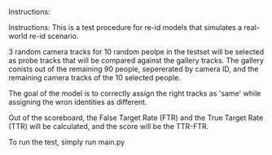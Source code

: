 Instructions:

Instructions: This is a test procedure for re-id models that simulates a real-world re-id scenario.

3 random camera tracks for 10 random peolpe in the testset will be selected as probe tracks that will be compared against the gallery tracks. The gallery conists out of the remaining 90 people, sepererated by camera ID, and the remaining camera tracks of the 10 selected people.

The goal of the model is to correctly assign the right tracks as 'same' while assigning the wron identities as different.

Out of the scoreboard, the False Target Rate (FTR) and the True Target Rate (TTR) will be calculated, and the score will be the TTR-FTR.

To run the test, simply run main.py

